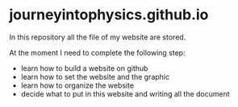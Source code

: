 # journeyintophysics.github.io


In this repository all the file of my website are stored. 

At the moment I need to complete the following step:
- learn how to build a website on github
- learn how to set the website and the graphic
- learn how to organize the website
- decide what to put in this website and writing all the document
